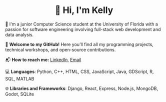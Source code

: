 <h1 align="center">👋 Hi, I'm Kelly</h1>

🏫 I'm a junior Computer Science student at the University of Florida with a passion for software engineering involving full-stack web development and data analysis.

🎉 **Welcome to my GitHub!** Here you’ll find all my programming projects, technical workshops, and open-source contributions.

📬 **How to reach me:** [LinkedIn](https://linkedin.com/in/kellyltran), [Email](mailto:kellytran.inbox@gmail.com)

💻 **Languages**: Python, C++, HTML, CSS, JavaScript, Java, GDScript, R, SQL, MATLAB

🌐 **Libraries and Frameworks**: Django, React, Express, Node.js, MongoDB, Godot, SQLite
